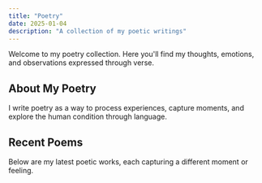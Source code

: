 ```yaml
---
title: "Poetry"
date: 2025-01-04
description: "A collection of my poetic writings"
---
```


Welcome to my poetry collection. Here you'll find my thoughts, emotions, and observations expressed through verse.

## About My Poetry

I write poetry as a way to process experiences, capture moments, and explore the human condition through language.

## Recent Poems

Below are my latest poetic works, each capturing a different moment or feeling.
